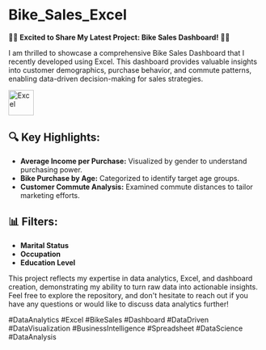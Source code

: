 # Bike_Sales_Excel

🚴‍♂️ **Excited to Share My Latest Project: Bike Sales Dashboard!** 🚴‍♀️

I am thrilled to showcase a comprehensive Bike Sales Dashboard that I recently developed using Excel. This dashboard provides valuable insights into customer demographics, purchase behavior, and commute patterns, enabling data-driven decision-making for sales strategies.

<img src="https://img.icons8.com/color/452/microsoft-excel-2019--v1.png" alt="Excel" width="50"/>

## 🔍 Key Highlights:

- **Average Income per Purchase:** Visualized by gender to understand purchasing power.
- **Bike Purchase by Age:** Categorized to identify target age groups.
- **Customer Commute Analysis:** Examined commute distances to tailor marketing efforts.

## 📊 Filters:

- **Marital Status**
- **Occupation**
- **Education Level**

This project reflects my expertise in data analytics, Excel, and dashboard creation, demonstrating my ability to turn raw data into actionable insights. Feel free to explore the repository, and don't hesitate to reach out if you have any questions or would like to discuss data analytics further!

#DataAnalytics #Excel #BikeSales #Dashboard #DataDriven #DataVisualization #BusinessIntelligence #Spreadsheet #DataScience #DataAnalysis
